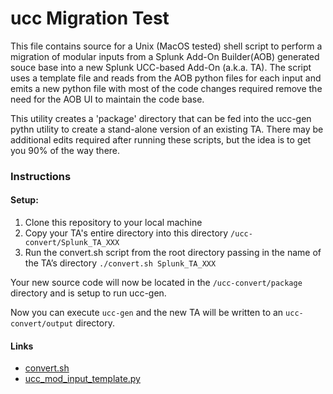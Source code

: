 # ucc Migration Test

This file contains source for a Unix (MacOS tested) shell script to perform a migration of modular inputs from a Splunk Add-On Builder(AOB) generated souce base into a new Splunk UCC-based Add-On (a.k.a. TA).  The script uses a template file and reads from the AOB python files for each input and emits a new python file with most of the code changes required remove the need for the AOB UI to maintain the code base.  

This utility creates a 'package' directory that can be fed into the ucc-gen pythn utility to create a stand-alone version of an existing TA.   There may be additional edits required after running these scripts, but the idea is to get you 90% of the way there. 

### Instructions

#### Setup:
1. Clone this repository to your local machine
2. Copy your TA's entire directory into this directory `/ucc-convert/Splunk_TA_XXX`
3. Run the convert.sh script from the root directory passing in the name of the TA’s directory    `./convert.sh Splunk_TA_XXX` 

Your new source code will now be located in the `/ucc-convert/package` directory and is setup to run ucc-gen.

Now you can execute `ucc-gen` and the new TA will be written to an `ucc-convert/output` directory.


#### Links

* [convert.sh](https://github.com/tmartin14/ucc_migration_test/convert.sh)
* [ucc_mod_input_template.py](https://github.com/tmartin14/ucc_migration_test/ucc_mod_input_template.py)



